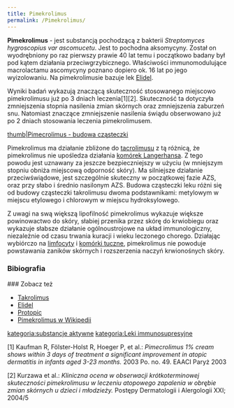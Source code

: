 ```yaml
---
title: Pimekrolimus
permalink: /Pimekrolimus/
---
```


**Pimekrolimus** - jest substancją pochodzącą z bakterii *Streptomyces hygroscopius var ascomucetu*. Jest to pochodna aksomycyny. Został on wyodrębniony po raz pierwszy prawie 40 lat temu i początkowo badany był pod kątem działania przeciwgrzybicznego. Właściwości immunomodulujące macrolactamu ascomycyny poznano dopiero ok. 16 lat po jego wyizolowaniu. Na pimekrolimusie bazuje lek [Elidel](/Elidel "wikilink").

Wyniki badań wykazują znaczącą skuteczność stosowanego miejscowo pimekrolimusu już po 3 dniach leczenia[1][2]. Skuteczność ta dotyczyła zmniejszenia stopnia nasilenia zmian skórnych oraz zmniejszenia zaburzeń snu. Natomiast znaczące zmniejszenie nasilenia świądu obserwowano już po 2 dniach stosowania leczenia pimekrolimusem.

[thumb|Pimecrolimus - budowa cząsteczki](/Grafika:Pimecrolimus_-_budowa_czasteczki.jpg "wikilink")

Pimekrolimus ma działanie zbliżone do [tacrolimusu](/Tacrolimus "wikilink") z tą różnicą, że pimekrolimus nie upośledza działania [komórek Langerhansa](/Komórki_Langerhansa "wikilink"). Z tego powodu jest uznawany za jeszcze bezpieczniejszy w użyciu (w mniejszym stopniu obniża miejscową odporność skóry). Ma silniejsze działanie przeciwświądowe, jest szczególnie skuteczny w początkowej fazie AZS, oraz przy słabo i średnio nasilonym AZS. Budowa cząsteczki leku różni się od budowy cząsteczki takrolimusu dwoma podstawnikami: metylowym w miejscu etylowego i chlorowym w miejscu hydroksylowego.

Z uwagi na swą większą lipofilność pimekrolimus wykazuje większe powinowactwo do skóry, słabiej przenika przez skórę do krwiobiegu oraz wykazuje słabsze działanie ogólnoustrojowe na układ immunologiczny, niezależnie od czasu trwania kuracji i wieku leczonego chorego. Działając wybiórczo na [limfocyty](/Limfocyty_B "wikilink") i [komórki tuczne](/komórki_tuczne "wikilink"), pimekrolimus nie powoduje powstawania zaników skórnych i rozszerzenia naczyń krwionośnych skóry.

### Bibiografia

<references />
### Zobacz też

-   [Takrolimus](/Takrolimus "wikilink")
-   [Elidel](/Elidel "wikilink")
-   [Protopic](/Protopic "wikilink")
-   [Pimekrolimus w Wikipedii](/wikipedia:Pimekrolimus "wikilink")

[kategoria:substancje aktywne](/kategoria:substancje_aktywne "wikilink") [kategoria:Leki immunosupresyjne](/kategoria:Leki_immunosupresyjne "wikilink")

[1] Kaufman R, Fölster-Holst R, Hoeger P, et al.: *Pimecrolimus 1% cream shows within 3 days of treatment a significant improvement in atopic dermatitis in infants aged 3-23 months.* 2003 Po. no. 49. EAACI Paryż 2003

[2] Kurzawa et al.: *Kliniczna ocena w obserwacji krótkoterminowej skuteczności pimekrolimusu w leczeniu atopowego zapalenia w obrębie zmian skórnych u dzieci i młodzieży.* Postępy Dermatologii i Alergologii XXI; 2004/5